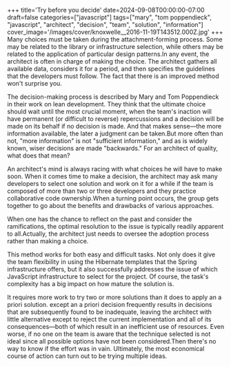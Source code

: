 +++
title='Try before you decide'
date=2024-09-08T00:00:00-07:00
draft=false
categories=["javascript"]
tags=["mary", "tom poppendieck", "javascript", "architect", "decision", "team", "solution", "information"]
cover_image='/images/cover/knoxwelle__2016-11-19T143512.000Z.jpg'
+++
Many choices must be taken during the attachment-forming process. 
Some may be related to the library or infrastructure selection, while others may be related to the application of particular design patterns.In any event, the architect is often in charge of making the choice. The architect gathers all available data, considers it for a period, and then specifies the guidelines that the developers must follow. The fact that there is an improved method won't surprise you. 
   
The decision-making process is described by Mary and Tom Poppendieck in their work on lean development. They think that the ultimate choice should wait until the most crucial moment, when the team's inaction will have permanent (or difficult to reverse) repercussions and a decision will be made on its behalf if no decision is made. And that makes sense—the more information available, the later a judgment can be taken.But more often than not, "more information" is not "sufficient information," and as is widely known, wiser decisions are made "backwards." For an architect of quality, what does that mean? 
   
An architect's mind is always racing with what choices he will have to make soon. When it comes time to make a decision, the architect may ask many developers to select one solution and work on it for a while if the team is composed of more than two or three developers and they practice collaborative code ownership.When a turning point occurs, the group gets together to go about the benefits and drawbacks of various approaches. 
   
When one has the chance to reflect on the past and consider the ramifications, the optimal resolution to the issue is typically readily apparent to all.Actually, the architect just needs to oversee the adoption process rather than making a choice. 
   
This method works for both easy and difficult tasks. Not only does it give the team flexibility in using the Hibernate templates that the Spring infrastructure offers, but it also successfully addresses the issue of which JavaScript infrastructure to select for the project. Of course, the task's complexity has a big impact on how mature the solution is. 
  
It requires more work to try two or more solutions than it does to apply an a priori solution. except an a priori decision frequently results in decisions that are subsequently found to be inadequate, leaving the architect with little alternative except to reject the current implementation and all of its consequences—both of which result in an inefficient use of resources. Even worse, if no one on the team is aware that the technique selected is not ideal since all possible options have not been considered.Then there's no way to know if the effort was in vain. Ultimately, the most economical course of action can turn out to be trying multiple ideas.